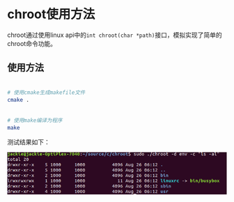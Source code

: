 # chroot使用方法

chroot通过使用linux api中的`int chroot(char *path)`接口，模拟实现了简单的
chroot命令功能。

## 使用方法

```bash

# 使用cmake生成makefile文件
cmake .

```

```bash

# 使用make编译为程序
make

```

测试结果如下：

![chroot事例](../../images/chroot_test.png)
